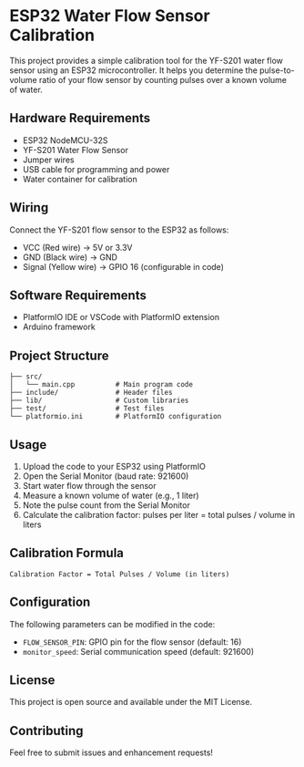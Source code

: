 # ESP32 Water Flow Sensor Calibration

This project provides a simple calibration tool for the YF-S201 water flow sensor using an ESP32 microcontroller. It helps you determine the pulse-to-volume ratio of your flow sensor by counting pulses over a known volume of water.

## Hardware Requirements

- ESP32 NodeMCU-32S
- YF-S201 Water Flow Sensor
- Jumper wires
- USB cable for programming and power
- Water container for calibration

## Wiring

Connect the YF-S201 flow sensor to the ESP32 as follows:

- VCC (Red wire) → 5V or 3.3V
- GND (Black wire) → GND
- Signal (Yellow wire) → GPIO 16 (configurable in code)

## Software Requirements

- PlatformIO IDE or VSCode with PlatformIO extension
- Arduino framework

## Project Structure

```
├── src/
│   └── main.cpp          # Main program code
├── include/              # Header files
├── lib/                  # Custom libraries
├── test/                 # Test files
└── platformio.ini        # PlatformIO configuration
```

## Usage

1. Upload the code to your ESP32 using PlatformIO
2. Open the Serial Monitor (baud rate: 921600)
3. Start water flow through the sensor
4. Measure a known volume of water (e.g., 1 liter)
5. Note the pulse count from the Serial Monitor
6. Calculate the calibration factor: pulses per liter = total pulses / volume in liters

## Calibration Formula

```
Calibration Factor = Total Pulses / Volume (in liters)
```

## Configuration

The following parameters can be modified in the code:

- `FLOW_SENSOR_PIN`: GPIO pin for the flow sensor (default: 16)
- `monitor_speed`: Serial communication speed (default: 921600)

## License

This project is open source and available under the MIT License.

## Contributing

Feel free to submit issues and enhancement requests!
